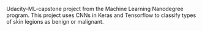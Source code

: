 
Udacity-ML-capstone project from the Machine Learning Nanodegree program. This project uses CNNs in Keras and Tensorflow to classify types of skin legions as benign or malignant.

